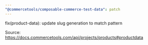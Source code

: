 ```yaml
---
"@commercetools/composable-commerce-test-data": patch
---
```


fix(product-data): update slug generation to match pattern

Source: https://docs.commercetools.com/api/projects/products#productdata
